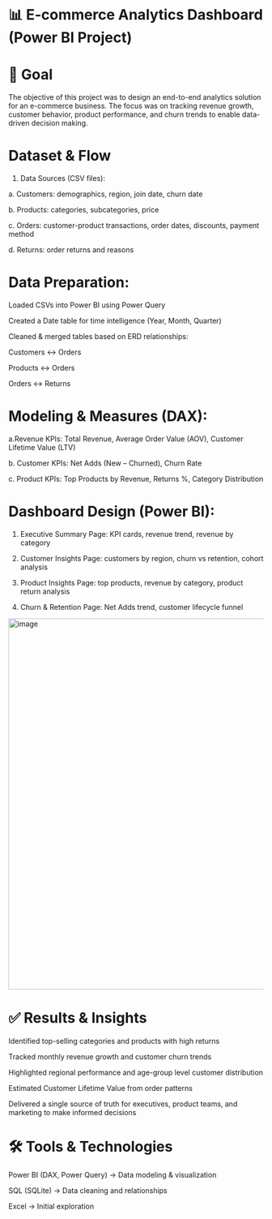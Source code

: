 

# 📊 E-commerce Analytics Dashboard (Power BI Project)

# 🎯 Goal

The objective of this project was to design an end-to-end analytics solution for an e-commerce business. The focus was on tracking revenue growth, customer behavior, product performance, and churn trends to enable data-driven decision making.


# Dataset & Flow

1. Data Sources (CSV files):

a. Customers: demographics, region, join date, churn date

b. Products: categories, subcategories, price

c. Orders: customer-product transactions, order dates, discounts, payment method

d. Returns: order returns and reasons


#  Data Preparation:

Loaded CSVs into Power BI using Power Query

Created a Date table for time intelligence (Year, Month, Quarter)


Cleaned & merged tables based on ERD relationships:

Customers ↔ Orders

Products ↔ Orders

Orders ↔ Returns


# Modeling & Measures (DAX):

 a.Revenue KPIs: Total Revenue, Average Order Value (AOV), Customer Lifetime Value (LTV)

 b. Customer KPIs: Net Adds (New – Churned), Churn Rate

 c. Product KPIs: Top Products by Revenue, Returns %, Category Distribution


# Dashboard Design (Power BI):

1. Executive Summary Page: KPI cards, revenue trend, revenue by category

2. Customer Insights Page: customers by region, churn vs retention, cohort analysis

3. Product Insights Page: top products, revenue by category, product return analysis

4. Churn & Retention Page: Net Adds trend, customer lifecycle funnel

 <img width="1309" height="732" alt="image" src="https://github.com/user-attachments/assets/6c17849a-56c2-4a2f-9ce7-ee296ff54586" />


# ✅ Results & Insights

Identified top-selling categories and products with high returns

Tracked monthly revenue growth and customer churn trends

Highlighted regional performance and age-group level customer distribution

Estimated Customer Lifetime Value from order patterns

Delivered a single source of truth for executives, product teams, and marketing to make informed decisions

# 🛠️ Tools & Technologies

Power BI (DAX, Power Query) → Data modeling & visualization

SQL (SQLite) → Data cleaning and relationships

Excel → Initial exploration
